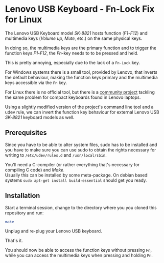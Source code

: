 # Lenovo USB Keyboard - Fn-Lock Fix for Linux

The Lenovo USB Keyboard model *SK-8821* hosts function (*F1*-*F12*) and multimedia keys (*Volume up*, *Mute*, etc.) on the same physical keys.

In doing so, the multimedia keys are the primary function and to trigger the function keys *F1*-*F12*, the *Fn*-key needs to to be pressed and held.

This is pretty annoying, especially due to the lack of a `Fn-Lock` key.

For Windows systems there is a small tool, provided by Lenovo, that inverts the default behaviour, making the function keys primary and the multimedia keys accessible via the `Fn` key.

For Linux there is no official tool, but there is a [community project](https://github.com/lentinj/tp-compact-keyboard.git) tackling the same problem for compact keyboards found in Lenovo laptops.

Using a slightly modified version of the project's command line tool and a udev rule, we can invert the function key behaviour for external Lenovo USB *SK-8821* keyboard models as well.

## Prerequisites

Since you have to be able to alter system files, sudo has to be installed and you have to make sure you can use sudo to obtain the rights necessary for writing to `/etc/udev/rules.d` and `/usr/local/sbin`.

You'll need a C-compiler (or rather everything that's necessary for compiling C code) and *Make*.  
Usually this can be installed by some meta-package. On debian based systems `sudo apt-get install build-essential` should get you ready.

## Installation

Start a terminal session, change to the directory where you you cloned this repository and run:

```sh
make
```

Unplug and re-plug your Lenovo USB keyboard.

That's it.

You should now be able to access the function keys without pressing `Fn`, while you can access the multimedia keys when pressing and holding `Fn`.
